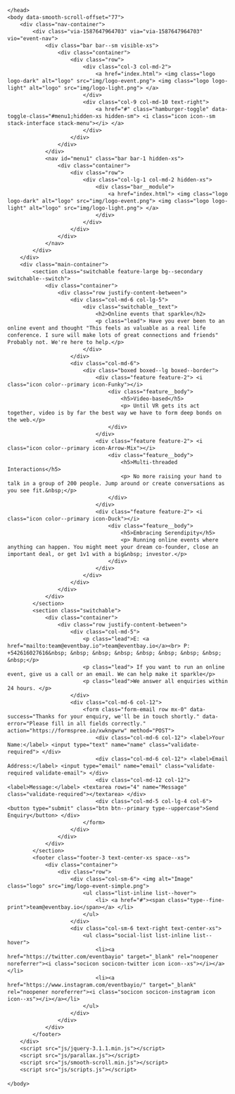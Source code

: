 <!doctype html>
<html lang="en">
    <head>
        <meta charset="utf-8">
				<title>EventBay</title>
				<link rel="icon" href="favicon.ico" />
        <meta name="viewport" content="width=device-width, initial-scale=1.0">
        <link href="css/stack-interface.css" rel="stylesheet" type="text/css" media="all">
        <link href="css/socicon.css" rel="stylesheet" type="text/css" media="all" />
        <link href="css/iconsmind.css" rel="stylesheet" type="text/css" media="all" />
        <link href="css/bootstrap.css" rel="stylesheet" type="text/css" media="all" />
        <link href="css/stack-interface.css" rel="stylesheet" type="text/css" media="all" />
        <link href="css/theme-tangerine.css" rel="stylesheet" type="text/css" media="all" />
        <link href="css/custom.css" rel="stylesheet" type="text/css" media="all" />
        <link href="https://fonts.googleapis.com/css?family=Open+Sans:200,300,400,400i,500,600,700" rel="stylesheet">

    </head>
    <body data-smooth-scroll-offset="77">
        <div class="nav-container">
            <div class="via-1587647964703" via="via-1587647964703" vio="event-nav">
                <div class="bar bar--sm visible-xs">
                    <div class="container">
                        <div class="row">
                            <div class="col-3 col-md-2">
                                <a href="index.html"> <img class="logo logo-dark" alt="logo" src="img/logo-event.png"> <img class="logo logo-light" alt="logo" src="img/logo-light.png"> </a>
                            </div>
                            <div class="col-9 col-md-10 text-right">
                                <a href="#" class="hamburger-toggle" data-toggle-class="#menu1;hidden-xs hidden-sm"> <i class="icon icon--sm stack-interface stack-menu"></i> </a>
                            </div>
                        </div>
                    </div>
                </div>
                <nav id="menu1" class="bar bar-1 hidden-xs">
                    <div class="container">
                        <div class="row">
                            <div class="col-lg-1 col-md-2 hidden-xs">
                                <div class="bar__module">
                                    <a href="index.html"> <img class="logo logo-dark" alt="logo" src="img/logo-event.png"> <img class="logo logo-light" alt="logo" src="img/logo-light.png"> </a>
                                </div>
                            </div>
                        </div>
                    </div>
                </nav>
            </div>
        </div>
        <div class="main-container">
            <section class="switchable feature-large bg--secondary switchable--switch">
                <div class="container">
                    <div class="row justify-content-between">
                        <div class="col-md-6 col-lg-5">
                            <div class="switchable__text">
                                <h2>Online events that sparkle</h2>
                                <p class="lead"> Have you ever been to an online event and thought "This feels as valuable as a real life conference. I sure will make lots of great connections and friends" Probably not. We're here to help.</p>
                            </div>
                        </div>
                        <div class="col-md-6">
                            <div class="boxed boxed--lg boxed--border">
                                <div class="feature feature-2"> <i class="icon color--primary icon-Funky"></i>
                                    <div class="feature__body">
                                        <h5>Video-based</h5>
                                        <p> Until VR gets its act together, video is by far the best way we have to form deep bonds on the web.</p>
                                    </div>
                                </div>
                                <div class="feature feature-2"> <i class="icon color--primary icon-Arrow-Mix"></i>
                                    <div class="feature__body">
                                        <h5>Multi-threaded Interactions</h5>
                                        <p> No more raising your hand to talk in a group of 200 people. Jump around or create conversations as you see fit.&nbsp;</p>
                                    </div>
                                </div>
                                <div class="feature feature-2"> <i class="icon color--primary icon-Duck"></i>
                                    <div class="feature__body">
                                        <h5>Embracing Serendipity</h5>
                                        <p> Running online events where anything can happen. You might meet your dream co-founder, close an important deal, or get 1v1 with a big&nbsp; investor.</p>
                                    </div>
                                </div>
                            </div>
                        </div>
                    </div>
                </div>
            </section>
            <section class="switchable">
                <div class="container">
                    <div class="row justify-content-between">
                        <div class="col-md-5">
                            <p class="lead">E: <a href="mailto:team@eventbay.io">team@eventbay.io</a><br> P: +542616027616&nbsp; &nbsp; &nbsp; &nbsp; &nbsp; &nbsp; &nbsp; &nbsp; &nbsp;</p>
                            <p class="lead"> If you want to run an online event, give us a call or an email. We can help make it sparkle</p>
                            <p class="lead">We answer all enquiries within 24 hours. </p>
                        </div>
                        <div class="col-md-6 col-12">
                            <form class="form-email row mx-0" data-success="Thanks for your enquiry, we'll be in touch shortly." data-error="Please fill in all fields correctly." action="https://formspree.io/xwkngwrw" method="POST">
                                <div class="col-md-6 col-12"> <label>Your Name:</label> <input type="text" name="name" class="validate-required"> </div>
                                <div class="col-md-6 col-12"> <label>Email Address:</label> <input type="email" name="email" class="validate-required validate-email"> </div>
                                <div class="col-md-12 col-12"> <label>Message:</label> <textarea rows="4" name="Message" class="validate-required"></textarea> </div>
                                <div class="col-md-5 col-lg-4 col-6"> <button type="submit" class="btn btn--primary type--uppercase">Send Enquiry</button> </div>
                            </form>
                        </div>
                    </div>
                </div>
            </section>
            <footer class="footer-3 text-center-xs space--xs">
                <div class="container">
                    <div class="row">
                        <div class="col-sm-6"> <img alt="Image" class="logo" src="img/logo-event-simple.png">
                            <ul class="list-inline list--hover">
                                <li> <a href="#"><span class="type--fine-print">team@eventbay.io</span></a> </li>
                            </ul>
                        </div>
                        <div class="col-sm-6 text-right text-center-xs">
                            <ul class="social-list list-inline list--hover">
                                <li><a href="https://twitter.com/eventbayio" target="_blank" rel="noopener noreferrer"><i class="socicon socicon-twitter icon icon--xs"></i></a></li>
                                <li><a href="https://www.instagram.com/eventbayio/" target="_blank" rel="noopener noreferrer"><i class="socicon socicon-instagram icon icon--xs"></i></a></li>
                            </ul>
                        </div>
                    </div>
                </div>
            </footer>
        </div>
        <script src="js/jquery-3.1.1.min.js"></script>
        <script src="js/parallax.js"></script>
        <script src="js/smooth-scroll.min.js"></script>
        <script src="js/scripts.js"></script>

    </body>

</html>
